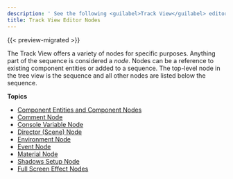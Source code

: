 ```yaml
---
description: ' See the following <guilabel>Track View</guilabel> editor nodes in Open 3D Engine. '
title: Track View Editor Nodes
---
```


{{< preview-migrated >}}

The Track View offers a variety of nodes for specific purposes. Anything part of the sequence is considered a *node*. Nodes can be a reference to existing component entities or added to a sequence. The top\-level node in the tree view is the sequence and all other nodes are listed below the sequence.

**Topics**
+ [Component Entities and Component Nodes](/docs/user-guide/visualization/cinematics/track-view/nodes-component-entity.md)
+ [Comment Node](/docs/user-guide/visualization/cinematics/track-view/nodes-comment.md)
+ [Console Variable Node](/docs/user-guide/visualization/cinematics/track-view/nodes-cvar.md)
+ [Director (Scene) Node](/docs/user-guide/visualization/cinematics/track-view/nodes-director.md)
+ [Environment Node](/docs/user-guide/visualization/cinematics/track-view/nodes-environment.md)
+ [Event Node](/docs/user-guide/visualization/cinematics/track-view/nodes-event.md)
+ [Material Node](/docs/user-guide/visualization/cinematics/track-view/nodes-material.md)
+ [Shadows Setup Node](/docs/user-guide/visualization/cinematics/track-view/nodes-shadows.md)
+ [Full Screen Effect Nodes](/docs/user-guide/visualization/cinematics/track-view/nodes-full-screen-intro.md)
